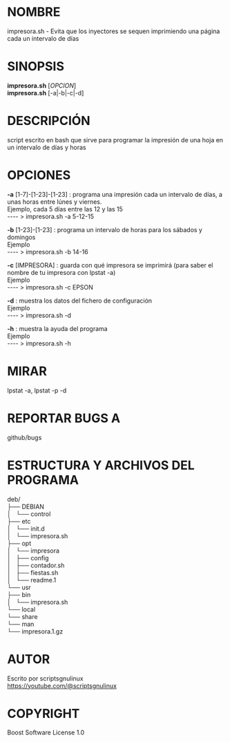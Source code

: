 # NOMBRE

 impresora.sh - Evita que los inyectores se sequen
 imprimiendo una página cada un intervalo de días
 
# SINOPSIS
  **impresora.sh** [*OPCION*]  
  **impresora.sh** [-a|-b|-c|-d]
  
# DESCRIPCIÓN

  script escrito en bash que sirve para programar la impresión de una 
  hoja en un intervalo de días y horas
  
# OPCIONES

  **-a** [1-7]-[1-23]-[1-23]
  : programa una impresión cada un intervalo de días, a unas horas entre lúnes y viernes.  
  Ejemplo, cada 5 días entre las 12 y las 15  
  ---- > impresora.sh -a 5-12-15
  
  **-b** [1-23]-[1-23]
  : programa un intervalo de horas para los sábados y domingos  
  Ejemplo  
  ---- > impresora.sh -b 14-16
  
  **-c** [IMPRESORA]
  : guarda con qué impresora se imprimirá (para saber el nombre de tu impresora con lpstat -a)  
  Ejemplo  
  ---- > impresora.sh -c EPSON
  
  **-d**
  : muestra los datos del fichero de configuración  
  Ejemplo  
  ---- > impresora.sh -d
  
  **-h**
  : muestra la ayuda del programa  
  Ejemplo  
  ---- > impresora.sh -h
  
# MIRAR

  lpstat -a, lpstat -p -d
  
# REPORTAR BUGS A

  github/bugs  

  
# ESTRUCTURA Y ARCHIVOS DEL PROGRAMA

 deb/  
├── DEBIAN  
│   └── control  
├── etc  
│   └── init.d  
│       └── impresora.sh  
├── opt  
│   └── impresora  
│       ├── config  
│       ├── contador.sh  
│       ├── fiestas.sh  
│       └── readme.1  
└── usr  
    ├── bin  
    │   └── impresora.sh  
    └── local  
        └── share  
            └── man  
                └── impresora.1.gz  
  
# AUTOR

  Escrito por scriptsgnulinux  
  https://youtube.com/@scriptsgnulinux
  
# COPYRIGHT

  Boost Software License 1.0

